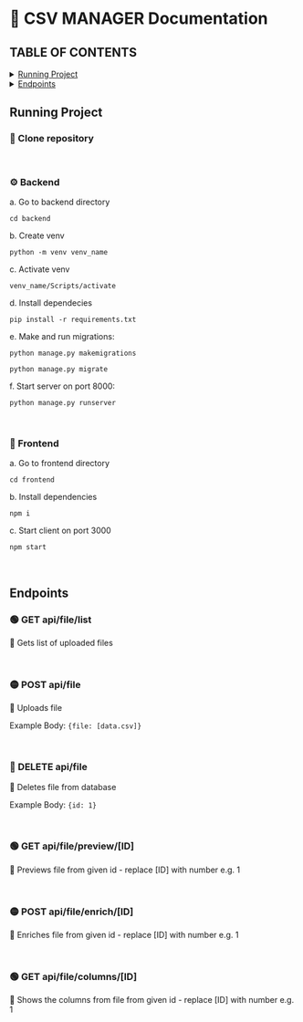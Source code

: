 # 📘 CSV MANAGER Documentation

## TABLE OF CONTENTS

<details>
<summary> <a href="#running-project">Running Project</a></summary>
<ol>
  <li>
  💾 Clone repository
  </li>
  <li>
  ⚙️ Backend
  </li>
  <li>
  🎨 Frontend
  </li>
</ol>
</details>
<details>
<summary> <a href="#endpoints">Endpoints</a></summary>
<ol>
  <li>
  GET /api/files/list
  </li>
  <li>
  POST /api/files
  </li>
  <li>
  DELETE /api/files
  </li>
    <li>
  GET /api/files/previev/ID
  </li>
      <li>
  POST /api/files/enrich/ID
  </li>
</ol>
</details>

## Running Project

### 💾 Clone repository

<br>

### ⚙️ Backend

a. Go to backend directory

```
cd backend
```

b. Create venv

```
python -m venv venv_name
```

c. Activate venv

```
venv_name/Scripts/activate
```

d. Install dependecies

```
pip install -r requirements.txt
```

e. Make and run migrations:

```
python manage.py makemigrations
```

```
python manage.py migrate
```

f. Start server on port 8000:

```
python manage.py runserver
```

<br>

### 🎨 Frontend

a. Go to frontend directory

```
cd frontend
```

b. Install dependencies

```
npm i
```

c. Start client on port 3000

```
npm start
```

<br>

## Endpoints

### 🟢 GET api/file/list

📝 Gets list of uploaded files

<br>

### 🟡 POST api/file

📝 Uploads file

Example Body: `{file: [data.csv]}`

<br>

### 🔴 DELETE api/file

📝 Deletes file from database

Example Body: `{id: 1}`

<br>

### 🟢 GET api/file/preview/[ID]

📝 Previews file from given id - replace [ID] with number e.g. 1

<br>

### 🟡 POST api/file/enrich/[ID]

📝 Enriches file from given id - replace [ID] with number e.g. 1

<br>

### 🟢 GET api/file/columns/[ID]

📝 Shows the columns from file from given id - replace [ID] with number e.g. 1

<br>
